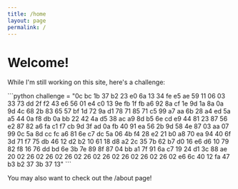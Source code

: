```yaml
---
title: /home
layout: page
permalink: /
---
```


# Welcome!

While I'm still working on this site, here's a challenge:

<div id="wrapper" style="text-align:center">
 <div id="container" style="display:inline-block;text-align:left">
```python
 challenge = "0c bc 1b 37 b2 23 e0 6a 13 34 fe e5 ae 59 11 06
 03 33 73 dd 2f f2 43 e6 56 01 e4 c0 13 9e fb 1f
 fb a6 92 8a cf 1e 9d 1a 8a 0a 9d 4c 68 2b 83 65
 57 bf 1d 72 9a d1 78 71 85 71 c5 99 a7 aa 6b 28
 a4 ed 5a a5 44 0a f8 db 0a bb 22 42 4a d5 38 ac
 a9 8d b5 6e cd e9 44 81 23 87 56 e2 87 82 a6 fa
 c1 f7 cb 9d 3f ad 0a fb 40 91 ea 56 2b 9d 58 4e
 87 03 aa 07 99 0c 5a 8d cc fc a6 81 6e c7 dc 5a
 06 4b f4 28 e2 21 b0 a8 70 ea 94 40 6f 3d 71 f7
 75 db 46 12 d2 b2 10 61 18 d8 a2 2c 35 7b 62 b7
 d0 16 e6 d6 10 79 82 f8 16 76 dd bd 6e 3b 7e 89
 8f 87 04 bb a1 7f 91 6a c7 19 24 d1 3c 88 ae 20
 02 26 02 26 02 26 02 26 02 26 02 26 02 26 02 26
 02 e6 6c 40 12 fa 47 b3 b2 37 3b 37 13"
```
 </div>
</div>

You may also want to check out the /about page!
